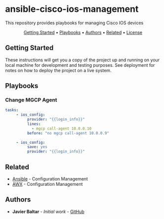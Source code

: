 # ansible-cisco-ios-management
This repository provides playbooks for managing Cisco IOS devices

<p align="center">
  <a href="#Getting-Started">Getting Started</a> •
  <a href="#Playbooks">Playbooks</a> •
  <a href="#Authors">Authors</a> •
  <a href="#related">Related</a> •
  <a href="#license">License</a>
</p>

## Getting Started

These instructions will get you a copy of the project up and running on your local machine for development and testing purposes. See deployment for notes on how to deploy the project on a live system.

## Playbooks

### Change MGCP Agent
```yaml
tasks:
     - ios_config:
          provider: "{{login_info}}" 
          lines:
            - mgcp call-agent 10.0.0.10
          before: "no mgcp call-agent 10.0.0.9"  
       
     - ios_config:
          save: yes
          provider: "{{login_info}}"
```

## Related

* [Ansible](https://www.ansible.com) - Configuration Management
* [AWX](https://github.com/ansible/awx) - Configuration Management
 

## Authors

* **Javier Baltar** - *Initial work* - [GitHub](https://github.com/JavierBaltar)
